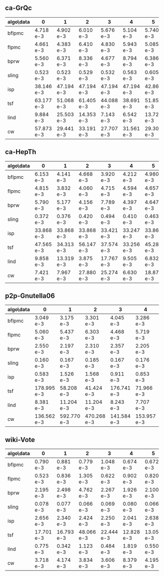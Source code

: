 ## ca-GrQc

algo\data | 0 | 1 | 2 | 3 | 4 | 5 | 6 | 7 | 8 | 9
--- | --- | --- | --- | --- | --- | --- | --- | --- | --- | ---
bflpmc | 4.718 e-3 | 4.902 e-3 | 6.010 e-3 | 5.676 e-3 | 5.104 e-3 | 5.740 e-3 | 4.209 e-3 | 4.370 e-3 | 5.415 e-3 | 5.647 e-3
flpmc | 4.661 e-3 | 4.383 e-3 | 6.410 e-3 | 4.830 e-3 | 5.943 e-3 | 5.085 e-3 | 4.908 e-3 | 5.001 e-3 | 5.245 e-3 | 4.455 e-3
bprw | 5.560 e-3 | 6.371 e-3 | 8.336 e-3 | 4.677 e-3 | 8.794 e-3 | 6.386 e-3 | 7.743 e-3 | 5.129 e-3 | 4.858 e-3 | 4.960 e-3
sling | 0.523 e-3 | 0.523 e-3 | 0.529 e-3 | 0.532 e-3 | 0.563 e-3 | 0.605 e-3 | 0.616 e-3 | 0.563 e-3 | 0.583 e-3 | 0.594 e-3
isp | 38.146 e-3 | 47.194 e-3 | 47.194 e-3 | 47.194 e-3 | 47.194 e-3 | 42.860 e-3 | 47.194 e-3 | 42.860 e-3 | 37.569 e-3 | 47.194 e-3
tsf | 63.177 e-3 | 51.068 e-3 | 61.405 e-3 | 44.088 e-3 | 38.691 e-3 | 51.852 e-3 | 55.754 e-3 | 68.444 e-3 | 43.115 e-3 | 33.079 e-3
lind | 9.884 e-3 | 25.503 e-3 | 14.353 e-3 | 7.143 e-3 | 6.542 e-3 | 13.721 e-3 | 14.577 e-3 | 14.092 e-3 | 9.884 e-3 | 16.180 e-3
cw | 57.873 e-3 | 29.441 e-3 | 33.191 e-3 | 27.707 e-3 | 31.561 e-3 | 29.305 e-3 | 188.426 e-3 | 185.697 e-3 | 183.366 e-3 | 196.561 e-3

## ca-HepTh

algo\data | 0 | 1 | 2 | 3 | 4 | 5 | 6 | 7 | 8 | 9
--- | --- | --- | --- | --- | --- | --- | --- | --- | --- | ---
bflpmc | 6.153 e-3 | 4.141 e-3 | 4.668 e-3 | 3.920 e-3 | 4.212 e-3 | 4.980 e-3 | 3.826 e-3 | 4.474 e-3 | 5.137 e-3 | 4.531 e-3
flpmc | 4.815 e-3 | 3.832 e-3 | 4.060 e-3 | 4.715 e-3 | 4.594 e-3 | 4.657 e-3 | 4.308 e-3 | 4.524 e-3 | 3.691 e-3 | 3.806 e-3
bprw | 5.790 e-3 | 5.177 e-3 | 4.156 e-3 | 7.789 e-3 | 4.397 e-3 | 4.647 e-3 | 3.971 e-3 | 3.547 e-3 | 4.477 e-3 | 4.862 e-3
sling | 0.372 e-3 | 0.376 e-3 | 0.420 e-3 | 0.494 e-3 | 0.410 e-3 | 0.463 e-3 | 0.403 e-3 | 0.390 e-3 | 0.494 e-3 | 0.297 e-3
isp | 33.868 e-3 | 33.868 e-3 | 33.868 e-3 | 33.421 e-3 | 33.247 e-3 | 33.868 e-3 | 33.247 e-3 | 33.247 e-3 | 33.868 e-3 | 33.247 e-3
tsf | 47.565 e-3 | 34.313 e-3 | 56.147 e-3 | 37.574 e-3 | 33.256 e-3 | 45.289 e-3 | 49.166 e-3 | 39.229 e-3 | 51.932 e-3 | 36.113 e-3
lind | 9.858 e-3 | 13.319 e-3 | 3.875 e-3 | 17.767 e-3 | 9.505 e-3 | 6.832 e-3 | 11.819 e-3 | 11.317 e-3 | 8.590 e-3 | 4.766 e-3
cw | 7.421 e-3 | 7.967 e-3 | 27.880 e-3 | 25.274 e-3 | 6.630 e-3 | 18.874 e-3 | 7.829 e-3 | 8.019 e-3 | 21.924 e-3 | 31.401 e-3

## p2p-Gnutella06

algo\data | 0 | 1 | 2 | 3 | 4 | 5 | 6 | 7 | 8 | 9
--- | --- | --- | --- | --- | --- | --- | --- | --- | --- | ---
bflpmc | 3.049 e-3 | 3.175 e-3 | 3.301 e-3 | 4.045 e-3 | 3.286 e-3 | 3.507 e-3 | 3.202 e-3 | 5.337 e-3 | 3.106 e-3 | 4.105 e-3
flpmc | 5.060 e-3 | 5.437 e-3 | 6.303 e-3 | 4.468 e-3 | 5.719 e-3 | 7.671 e-3 | 5.308 e-3 | 4.781 e-3 | 6.172 e-3 | 4.052 e-3
bprw | 2.550 e-3 | 2.197 e-3 | 2.310 e-3 | 2.357 e-3 | 2.205 e-3 | 1.837 e-3 | 2.943 e-3 | 5.224 e-3 | 2.210 e-3 | 2.446 e-3
sling | 0.160 e-3 | 0.167 e-3 | 0.185 e-3 | 0.167 e-3 | 0.176 e-3 | 0.192 e-3 | 0.162 e-3 | 0.175 e-3 | 0.170 e-3 | 0.163 e-3
isp | 0.583 e-3 | 1.526 e-3 | 1.568 e-3 | 0.911 e-3 | 0.853 e-3 | 0.614 e-3 | 0.963 e-3 | 0.750 e-3 | 1.247 e-3 | 0.720 e-3
tsf | 178.995 e-3 | 58.208 e-3 | 41.424 e-3 | 176.741 e-3 | 71.966 e-3 | 59.976 e-3 | 78.363 e-3 | 55.777 e-3 | 91.513 e-3 | 59.864 e-3
lind | 8.381 e-3 | 11.204 e-3 | 11.204 e-3 | 8.243 e-3 | 7.707 e-3 | 7.762 e-3 | 8.262 e-3 | 8.958 e-3 | 5.604 e-3 | 10.995 e-3
cw | 136.562 e-3 | 592.770 e-3 | 470.268 e-3 | 141.584 e-3 | 153.957 e-3 | 121.515 e-3 | 176.459 e-3 | 145.853 e-3 | 160.624 e-3 | 236.438 e-3

## wiki-Vote

algo\data | 0 | 1 | 2 | 3 | 4 | 5 | 6 | 7 | 8 | 9
--- | --- | --- | --- | --- | --- | --- | --- | --- | --- | ---
bflpmc | 0.790 e-3 | 0.881 e-3 | 0.779 e-3 | 1.048 e-3 | 0.674 e-3 | 0.672 e-3 | 0.769 e-3 | 0.620 e-3 | 0.713 e-3 | 0.677 e-3
flpmc | 0.523 e-3 | 0.836 e-3 | 1.305 e-3 | 0.622 e-3 | 0.902 e-3 | 0.820 e-3 | 1.209 e-3 | 0.813 e-3 | 0.698 e-3 | 0.868 e-3
bprw | 2.195 e-3 | 2.498 e-3 | 4.762 e-3 | 2.267 e-3 | 1.926 e-3 | 2.100 e-3 | 3.192 e-3 | 2.692 e-3 | 2.349 e-3 | 3.783 e-3
sling | 0.078 e-3 | 0.077 e-3 | 0.066 e-3 | 0.069 e-3 | 0.080 e-3 | 0.066 e-3 | 0.061 e-3 | 0.080 e-3 | 0.073 e-3 | 0.063 e-3
isp | 2.656 e-3 | 2.340 e-3 | 2.424 e-3 | 2.250 e-3 | 2.041 e-3 | 2.638 e-3 | 2.546 e-3 | 2.099 e-3 | 2.761 e-3 | 2.222 e-3
tsf | 17.701 e-3 | 16.793 e-3 | 48.066 e-3 | 22.444 e-3 | 12.828 e-3 | 13.050 e-3 | 22.286 e-3 | 22.448 e-3 | 12.015 e-3 | 34.035 e-3
lind | 0.775 e-3 | 0.342 e-3 | 1.123 e-3 | 0.484 e-3 | 1.819 e-3 | 0.550 e-3 | 0.352 e-3 | 0.353 e-3 | 0.559 e-3 | 0.612 e-3
cw | 3.718 e-3 | 4.174 e-3 | 3.834 e-3 | 3.606 e-3 | 8.379 e-3 | 4.195 e-3 | 2.520 e-3 | 2.211 e-3 | 3.526 e-3 | 4.057 e-3

